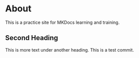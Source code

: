# About

This is a practice site for MKDocs learning and training.

## Second Heading

This is more text under another heading. This is a test commit.